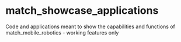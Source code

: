 # match_showcase_applications
Code and applications meant to show the capabilities and functions of match_mobile_robotics - working features only
